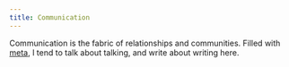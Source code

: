 ```yaml
---
title: Communication
---
```


Communication is the fabric of relationships and communities. Filled with [meta](https://xkcd.com/917), I tend to talk about talking, and write about writing here.
